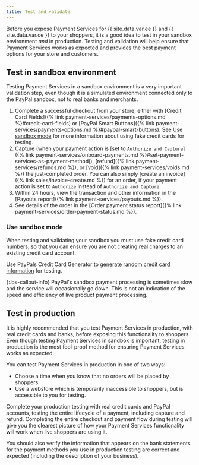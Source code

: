 ```yaml
---
title: Test and validate
---
```


Before you expose Payment Services for {{ site.data.var.ee }} and {{ site.data.var.ce }} to your shoppers, it is a good idea to test in your sandbox environment _and_ in production. Testing and validation will help ensure that Payment Services works as expected and provides the best payment options for your store and customers.

## Test in sandbox environment

Testing Payment Services in a sandbox environment is a very important validation step, even though it is a simulated environment connected only to the PayPal sandbox, not to real banks and merchants.

1. Complete a successful checkout from your store, either with [Credit Card Fields]({% link payment-services/payments-options.md %}#credit-card-fields) or [PayPal Smart Buttons]({% link payment-services/payments-options.md %}#paypal-smart-buttons). See [Use sandbox mode](#use-sandbox-mode) for more information about using fake credit cards for testing.
1. Capture (when your payment action is [set to `Authorize and Capture`]({% link payment-services/onboard-payments.md %}#set-payment-services-as-payment-method)), [refund]({% link payment-services/refunds.md %}), or [void]({% link payment-services/voids.md %}) the just-completed order. You can also simply [create an invoice]({% link sales/invoice-create.md %}) for an order, if your payment action is set to `Authorize` instead of `Authorize and Capture`.
1. Within 24 hours, view the transaction and other information in the [Payouts report]({% link payment-services/payouts.md %}).
1. See details of the order in the [Order payment status report]({% link payment-services/order-payment-status.md %}).

### Use sandbox mode

When testing and validating your sandbox you must use fake credit card numbers, so that you can ensure you are not creating real charges to an existing credit card account.

Use PayPals Credit Card Generator to [generate random credit card information](https://www.paypal.com/us/smarthelp/article/where-can-i-find-test-credit-card-numbers-ts2157) for testing.

   {:.bs-callout-info}
   PayPal's sandbox payment processing is sometimes slow and the service will occasionally go down. This is not an indication of the speed and efficiency of live product payment processing.

## Test in production

It is highly recommended that you test Payment Services in production, with real credit cards and banks, before exposing this functionality to shoppers. Even though testing Payment Services in sandbox is important, testing in production is the most fool-proof method for ensuring Payment Services works as expected.

You can test Payment Services in production in one of two ways:

* Choose a time when you know that no orders will be placed by shoppers.
* Use a webstore which is temporarily inaccessible to shoppers, but is accessible to you for testing.

Complete your production testing with real credit cards and PayPal accounts, testing the entire lifecycle of a payment, including capture and refund. Completing the entire checkout and payment flow during testing will give you the clearest picture of how your Payment Services functionality will work when live shoppers are using it.

You should also verify the information that appears on the bank statements for the payment methods you use in production testing are correct and expected (including the description of your business).